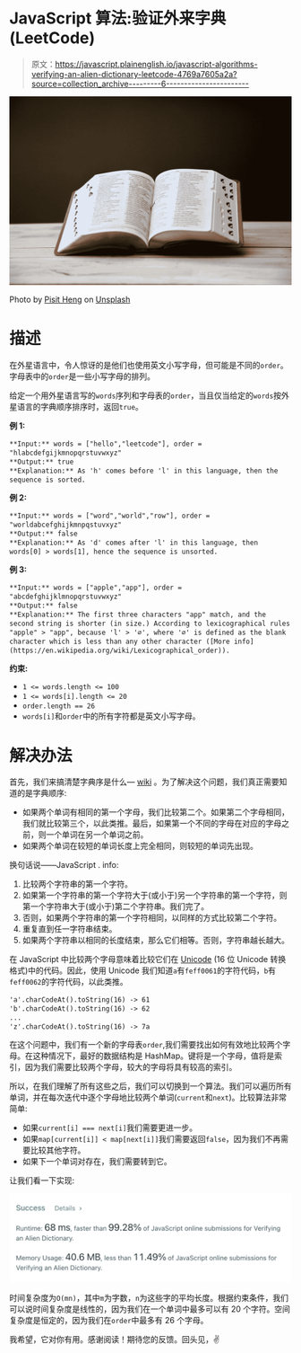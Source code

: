# JavaScript 算法:验证外来字典(LeetCode)

> 原文：<https://javascript.plainenglish.io/javascript-algorithms-verifying-an-alien-dictionary-leetcode-4769a7605a2a?source=collection_archive---------6----------------------->

![](img/9c827612660f7b09b3fbaf8a69e512b5.png)

Photo by [Pisit Heng](https://unsplash.com/@pisitheng?utm_source=medium&utm_medium=referral) on [Unsplash](https://unsplash.com?utm_source=medium&utm_medium=referral)

# 描述

在外星语言中，令人惊讶的是他们也使用英文小写字母，但可能是不同的`order`。字母表中的`order`是一些小写字母的排列。

给定一个用外星语言写的`words`序列和字母表的`order`，当且仅当给定的`words`按外星语言的字典顺序排序时，返回`true`。

**例 1:**

```
**Input:** words = ["hello","leetcode"], order = "hlabcdefgijkmnopqrstuvwxyz"
**Output:** true
**Explanation:** As 'h' comes before 'l' in this language, then the sequence is sorted.
```

**例 2:**

```
**Input:** words = ["word","world","row"], order = "worldabcefghijkmnpqstuvxyz"
**Output:** false
**Explanation:** As 'd' comes after 'l' in this language, then words[0] > words[1], hence the sequence is unsorted.
```

**例 3:**

```
**Input:** words = ["apple","app"], order = "abcdefghijklmnopqrstuvwxyz"
**Output:** false
**Explanation:** The first three characters "app" match, and the second string is shorter (in size.) According to lexicographical rules "apple" > "app", because 'l' > '∅', where '∅' is defined as the blank character which is less than any other character ([More info](https://en.wikipedia.org/wiki/Lexicographical_order)).
```

**约束:**

*   `1 <= words.length <= 100`
*   `1 <= words[i].length <= 20`
*   `order.length == 26`
*   `words[i]`和`order`中的所有字符都是英文小写字母。

# 解决办法

首先，我们来搞清楚字典序是什么— [wiki](https://en.wikipedia.org/wiki/Lexicographic_order) 。为了解决这个问题，我们真正需要知道的是字典顺序:

*   如果两个单词有相同的第一个字母，我们比较第二个。如果第二个字母相同，我们就比较第三个，以此类推。最后，如果第一个不同的字母在对应的字母之前，则一个单词在另一个单词之前。
*   如果两个单词在较短的单词长度上完全相同，则较短的单词先出现。

换句话说——JavaScript . info:

1.  比较两个字符串的第一个字符。
2.  如果第一个字符串的第一个字符大于(或小于)另一个字符串的第一个字符，则第一个字符串大于(或小于)第二个字符串。我们完了。
3.  否则，如果两个字符串的第一个字符相同，以同样的方式比较第二个字符。
4.  重复直到任一字符串结束。
5.  如果两个字符串以相同的长度结束，那么它们相等。否则，字符串越长越大。

在 JavaScript 中比较两个字母意味着比较它们在 [Unicode](https://en.wikipedia.org/wiki/Unicode) (16 位 Unicode 转换格式)中的代码。因此，使用 Unicode 我们知道`a`有`feff0061`的字符代码，`b`有`feff0062`的字符代码，以此类推。

```
'a'.charCodeAt().toString(16) -> 61
'b'.charCodeAt().toString(16) -> 62
...
'z'.charCodeAt().toString(16) -> 7a
```

在这个问题中，我们有一个新的字母表`order`,我们需要找出如何有效地比较两个字母。在这种情况下，最好的数据结构是 HashMap。键将是一个字母，值将是索引，因为我们需要比较两个字母，较大的字母将具有较高的索引。

所以，在我们理解了所有这些之后，我们可以切换到一个算法。我们可以遍历所有单词，并在每次迭代中逐个字母地比较两个单词(`current`和`next`)。比较算法非常简单:

*   如果`current[i] === next[i]`我们需要更进一步。
*   如果`map[current[i]] < map[next[i]]`我们需要返回`false`，因为我们不再需要比较其他字符。
*   如果下一个单词对存在，我们需要转到它。

让我们看一下实现:

![](img/66bbdd8b8b578d8d25923e975ae4a7e2.png)

时间复杂度为`O(mn)`，其中`m`为字数，`n`为这些字的平均长度。根据约束条件，我们可以说时间复杂度是线性的，因为我们在一个单词中最多可以有 20 个字符。空间复杂度是恒定的，因为我们在`order`中最多有 26 个字母。

我希望，它对你有用。感谢阅读！期待您的反馈。回头见，✌️